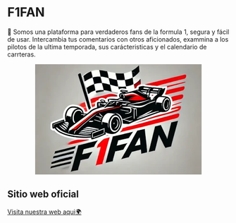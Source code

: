 # F1FAN

🚀 Somos una plataforma para verdaderos fans de la formula 1, segura y fácil de usar. Intercambia tus comentarios con otros aficionados, exammina a los pilotos de la ultima temporada, sus carácteristicas y el calendario de carrteras.

<p align="center">
  <img src="https://raw.githubusercontent.com/JomaorX/F1FAN/refs/heads/main/public/logo-f1fan2.webp" alt="F1Fan Logo">
</p>

## Sitio web oficial

[Visita nuestra web aqui🌍](https://f1fan.onrender.com/)

